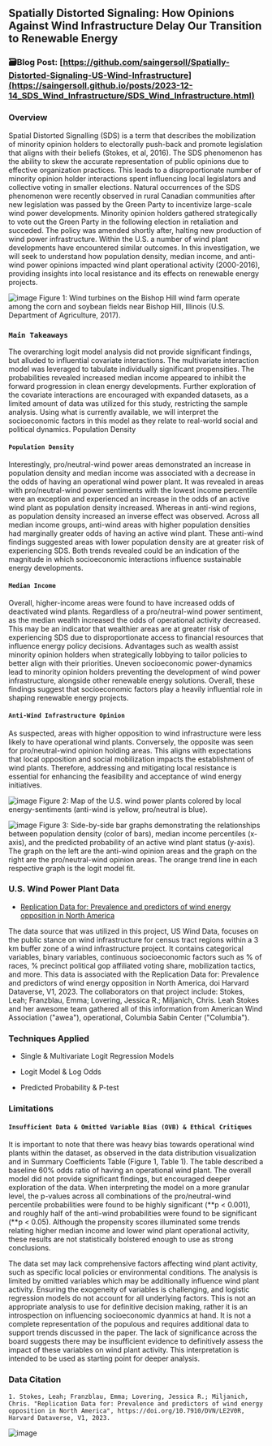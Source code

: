 ## Spatially Distorted Signaling: How Opinions Against Wind Infrastructure Delay Our Transition to Renewable Energy

### 🗃️Blog Post: [https://github.com/saingersoll/Spatially-Distorted-Signaling-US-Wind-Infrastructure](https://saingersoll.github.io/posts/2023-12-14_SDS_Wind_Infrastructure/SDS_Wind_Infrastructure.html)

### Overview

Spatial Distorted Signalling (SDS) is a term that describes the mobilization of minority opinion holders to electorally push-back and promote legislation that aligns with their beliefs (Stokes, et al, 2016). The SDS phenomenon has the ability to skew the accurate representation of public opinions due to effective organization practices. This leads to a disproportionate number of minority opinion holder interactions spent influencing local legislators and collective voting in smaller elections. Natural occurrences of the SDS phenomenon were recently observed in rural Canadian communities after new legislation was passed by the Green Party to incentivize large-scale wind power developments. Minority opinion holders gathered strategically to vote out the Green Party in the following election in retaliation and succeded. The policy was amended shortly after, halting new production of wind power infrastructure. Within the U.S. a number of wind plant developments have encountered similar outcomes. In this investigation, we will seek to understand how population density, median income, and anti-wind power opinions impacted wind plant operational activity (2000-2016), providing insights into local resistance and its effects on renewable energy projects.

![image](https://github.com/user-attachments/assets/2a6f6d06-4074-48c8-bd7b-7f83160059d7)
Figure 1: Wind turbines on the Bishop Hill wind farm operate among the corn and soybean fields near Bishop Hill, Illinois (U.S. Department of Agriculture, 2017).

### `Main Takeaways`

The overarching logit model analysis did not provide significant findings, but alluded to influential covariate interactions. The multivariate interaction model was leveraged to tabulate individually significant propensities. The probabilities revealed increased median income appeared to inhibit the forward progression in clean energy developments. Further exploration of the covariate interactions are encouraged with expanded datasets, as a limited amount of data was utilized for this study, restricting the sample analysis. Using what is currently available, we will interpret the socioeconomic factors in this model as they relate to real-world social and political dynamics.
Population Density

#### `Population Density`
Interestingly, pro/neutral-wind power areas demonstrated an increase in population density and median income was associated with a decrease in the odds of having an operational wind power plant. It was revealed in areas with pro/neutral-wind power sentiments with the lowest income percentile were an exception and experienced an increase in the odds of an active wind plant as population density increased. Whereas in anti-wind regions, as population density increased an inverse effect was observed. Across all median income groups, anti-wind areas with higher population densities had marginally greater odds of having an active wind plant. These anti-wind findings suggested areas with lower population density are at greater risk of experiencing SDS. Both trends revealed could be an indication of the magnitude in which socioeconomic interactions influence sustainable energy developments.

#### `Median Income`
Overall, higher-income areas were found to have increased odds of deactivated wind plants. Regardless of a pro/neutral-wind power sentiment, as the median wealth increased the odds of operational activity decreased. This may be an indicator that wealthier areas are at greater risk of experiencing SDS due to disproportionate access to financial resources that influence energy policy decisions. Advantages such as wealth assist minority opinion holders when strategically lobbying to tailor policies to better align with their priorities. Uneven socioeconomic power-dynamics lead to minority opinion holders preventing the development of wind power infrastructure, alongside other renewable energy solutions. Overall, these findings suggest that socioeconomic factors play a heavily influential role in shaping renewable energy projects.

#### `Anti-Wind Infrastructure Opinion`
As suspected, areas with higher opposition to wind infrastructure were less likely to have operational wind plants. Conversely, the opposite was seen for pro/neutral-wind opinion holding areas. This aligns with expectations that local opposition and social mobilization impacts the establishment of wind plants. Therefore, addressing and mitigating local resistance is essential for enhancing the feasibility and acceptance of wind energy initiatives.

![image](https://github.com/user-attachments/assets/1625ee14-be9e-4626-a162-ee899add1b18)
Figure 2: Map of the U.S. wind power plants colored by local energy-sentiments (anti-wind is yellow, pro/neutral is blue).

![image](https://github.com/user-attachments/assets/b66ec475-f468-446a-b1fd-feea3f2cf16a)
Figure 3: Side-by-side bar graphs demonstrating the relationships between population density (color of bars), median income percentiles (x-axis), and the predicted probability of an active wind plant status (y-axis). The graph on the left are the anti-wind opinion areas and the graph on the right are the pro/neutral-wind opinion areas. The orange trend line in each respective graph is the logit model fit.

### U.S. Wind Power Plant Data

- [Replication Data for: Prevalence and predictors of wind energy opposition in North America](https://dataverse.harvard.edu/file.xhtml?fileId=7339850&version=1.0)

The data source that was utilized in this project, US Wind Data, focuses on the public stance on wind infrastructure for census tract regions within a 3 km buffer zone of a wind infrastructure project. It contains categorical variables, binary variables, continuous socioeconomic factors such as % of races, % precinct political gop affiliated voting share, mobilization tactics, and more. This data is associated with the Replication Data for: Prevalence and predictors of wind energy opposition in North America, doi Harvard Dataverse, V1, 2023. The collaborators on that project include: Stokes, Leah; Franzblau, Emma; Lovering, Jessica R.; Miljanich, Chris. Leah Stokes and her awesome team gathered all of this information from American Wind Association ("awea"), operational, Columbia Sabin Center ("Columbia").

### Techniques Applied
- Single & Multivariate Logit Regression Models

- Logit Model & Log Odds

- Predicted Probability & P-test

### Limitations
#### `Insufficient Data & Omitted Variable Bias (OVB) & Ethical Critiques`
It is important to note that there was heavy bias towards operational wind plants within the dataset, as observed in the data distribution visualization and in Summary Coefficients Table (Figure 1, Table 1). The table described a baseline 60% odds ratio of having an operational wind plant. The overall model did not provide significant findings, but encouraged deeper exploration of the data. When interpreting the model on a more granular level, the p-values across all combinations of the pro/neutral-wind percentile probabilities were found to be highly significant (**p < 0.001), and roughly half of the anti-wind probabilities were found to be significant (**p < 0.05). Although the propensity scores illuminated some trends relating higher median income and lower wind plant operational activity, these results are not statistically bolstered enough to use as strong conclusions. 

The data set may lack comprehensive factors affecting wind plant activity, such as specific local policies or environmental conditions. The analysis is limited by omitted variables which may be additionally influence wind plant activity. Ensuring the exogeneity of variables is challenging, and logistic regression models do not account for all underlying factors. This is not an appropriate analysis to use for definitive decision making, rather it is an introspection on influencing socioeconomic dyanmics at hand. It is not a complete representation of the populous and requires additional data to support trends discussed in the paper. The lack of significance across the board suggests there may be insufficient evidence to definitively assess the impact of these variables on wind plant activity. This interpretation is intended to be used as starting point for deeper analysis. 


### Data Citation
```
1. Stokes, Leah; Franzblau, Emma; Lovering, Jessica R.; Miljanich, Chris. "Replication Data for: Prevalence and predictors of wind energy opposition in North America", https://doi.org/10.7910/DVN/LE2V0R, Harvard Dataverse, V1, 2023.
```
![image](https://github.com/user-attachments/assets/306e9255-2892-4fee-bf61-20c176bc1cfd)

